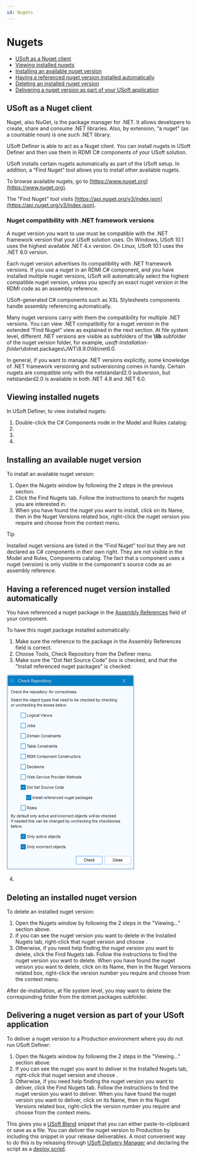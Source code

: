 ```yaml
---
id: Nugets
---
```


# Nugets

- [USoft as a Nuget client](#USoft+as+a+Nuget+client)
- [Viewing installed nugets](#Viewing+installed+nugets)
- [Installing an available nuget version](#Installing+an+available+nuget+version)
- [Having a referenced nuget version installed automatically](#Having+a+referenced+nuget+version+installed+automatically)
- [Deleting an installed nuget version](#Deleting+an+installed+nuget+version)
- [Delivering a nuget version as part of your USoft application](#Delivering+a+nuget+version+as+part+of+your+USoft+application)

## USoft as a Nuget client

Nuget, also NuGet, is the package manager for .NET. It allows developers to create, share and consume .NET libraries. Also, by extension, “a nuget” (as a countable noun) is one such .NET library.

USoft Definer is able to act as a Nuget client. You can install nugets in USoft Definer and then use them in RDMI C# components of your USoft solution.

USoft installs certain nugets automatically as part of the USoft setup. In addition, a “Find Nuget” tool allows you to install other available nugets.

To browse available nugets, go to [https://www.nuget.org](https://www.nuget.org).

The "Find Nuget” tool visits [https://api.nuget.org/v3/index.json](https://api.nuget.org/v3/index.json).

### Nuget compatibility with .NET framework versions

A nuget version you want to use must be compatible with the .NET framework version that your USoft solution uses. On Windows, USoft 10.1 uses the highest available .NET 4.x version. On Linux, USoft 10.1 uses the .NET 6.0 version.

Each nuget version advertises its compatibility with .NET framework versions. If you use a nuget in an RDMI C# component, and you have installed multiple nuget versions, USoft will automatically select the highest compatible nuget version, unless you specify an exact nuget version in the RDMI code as an assembly reference.

USoft-generated C# components such as XSL Stylesheets components handle assembly referencing automatically.

Many nuget versions carry with them the compatibility for multiple .NET versions. You can view .NET compatibilty for a nuget version in the extended “Find Nuget” view as explained in the next section. At file system level, different .NET versions are visible as subfolders of the **\\lib** subfolder of the nuget version folder, for example, *usoft-installation-folder*\\dotnet.packages\\JWT\\8.9.0\\lib\\net6.0.

In general, if you want to manage .NET versions explicitly, some knowledge of .NET framework versioning and subversioning comes in handy. Certain nugets are compatible only with the netstandard2.0 subversion, but netstandard2.0 is available in both .NET 4.8 and .NET 6.0.

## Viewing installed nugets

In USoft Definer, to view installed nugets:

1. Double-click the C# Components node in the Model and Rules catalog:	 	
2. 
3. 
4. 

## Installing an available nuget version

To install an available nuget version:

1. Open the Nugets window by following the 2 steps in the previous section.
2. Click the Find Nugets tab. Follow the instructions to search for nugets you are interested in.
3. When you have found the nuget you want to install, click on its Name, then in the Nuget Versions related box, right-click the nuget version you require and choose from the context menu.

> [!TIP]
> Installed nuget versions are listed in the “Find Nuget” tool but they are not declared as C# components in their own right. They are not visible in the Model and Rules, Components catalog. The fact that a component uses a nuget (version) is only visible in the component's source code as an assembly reference.

## Having a referenced nuget version installed automatically

You have referenced a nuget package in the [Assembly References]() field of your component.

To have this nuget package installed automatically:

1. Make sure the reference to the package in the Assembly References field is correct.
2. Choose Tools, Check Repository from the Definer menu.
3. Make sure the "Dot Net Source Code” box is checked, and that the "Install referenced nuget packages” is checked:

![](./assets/3ec3c4ad-705b-4f27-9969-851d09f1fb2e.png)

4. 

## Deleting an installed nuget version

To delete an installed nuget version:

1. Open the Nugets window by following the 2 steps in the "Viewing...” section above.
2. if you can see the nuget version you want to delete in the Installed Nugets tab, right-click that nuget version and choose .
3. Otherwise, if you need help finding the nuget version you want to delete, click the Find Nugets tab. Follow the instructions to find the nuget version you want to delete. When you have found the nuget version you want to delete, click on its Name, then in the Nuget Versions related box, right-click the version number you require and choose from the context menu.

After de-installation, at file system level, you may want to delete the corresponding folder from the dotnet.packages subfolder.

## Delivering a nuget version as part of your USoft application

To deliver a nuget version to a Production environment where you do not run USoft Definer:

1. Open the Nugets window by following the 2 steps in the "Viewing...” section above.
2. If you can see the nuget you want to deliver in the Installed Nugets tab, right-click that nuget version and choose .
3. Otherwise, if you need help finding the nuget version you want to deliver, click the Find Nugets tab. Follow the instructions to find the nuget version you want to deliver. When you have found the nuget version you want to deliver, click on its Name, then in the Nuget Versions related box, right-click the version number you require and choose from the context menu.

This gives you a [USoft Blend](/docs/Repositories/Blend%20scripts%20for%20repository%20management) snippet that you can either paste-to-clipboard or save as a file. You can deliver the nuget version to Production by including this snippet in your release deliverables. A most convenient way to do this is by releasing through [USoft Delivery Manager](/docs/Continuous%20delivery) and declaring the script as a [deploy script](/docs/Continuous%20delivery/Blend%20deploy%20scripts/Blend%20deploy%20scripts.md).

 